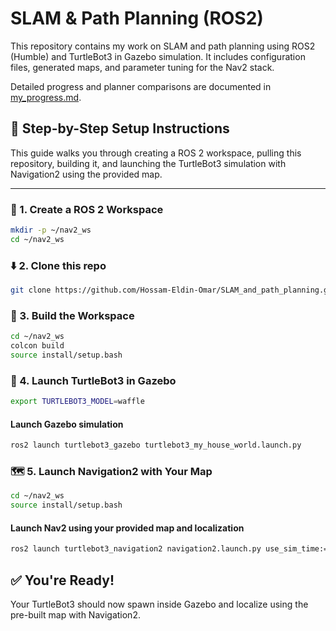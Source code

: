 # SLAM & Path Planning (ROS2)

This repository contains my work on SLAM and path planning using ROS2 (Humble) and TurtleBot3 in Gazebo simulation. It includes configuration files, generated maps, and parameter tuning for the Nav2 stack.

Detailed progress and planner comparisons are documented in [my_progress.md](my_progress.md).

## 🚀 Step-by-Step Setup Instructions

This guide walks you through creating a ROS 2 workspace, pulling this repository, building it, and launching the TurtleBot3 simulation with Navigation2 using the provided map.

---
### 📁 1. Create a ROS 2 Workspace
```bash
mkdir -p ~/nav2_ws
cd ~/nav2_ws
```
### ⬇️ 2. Clone this repo
```bash
git clone https://github.com/Hossam-Eldin-Omar/SLAM_and_path_planning.git
```
### 🔨 3. Build the Workspace
```bash
cd ~/nav2_ws
colcon build
source install/setup.bash
```

### 🐢 4. Launch TurtleBot3 in Gazebo
```bash
export TURTLEBOT3_MODEL=waffle
```
#### Launch Gazebo simulation
```bash
ros2 launch turtlebot3_gazebo turtlebot3_my_house_world.launch.py
```

### 🗺️ 5. Launch Navigation2 with Your Map
```bash
cd ~/nav2_ws
source install/setup.bash
```

#### Launch Nav2 using your provided map and localization
```bash
ros2 launch turtlebot3_navigation2 navigation2.launch.py use_sim_time:=True map:=maps/my_house_map.yaml
```

## ✅ You're Ready!
Your TurtleBot3 should now spawn inside Gazebo and localize using the pre-built map with Navigation2.


